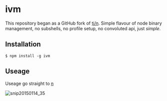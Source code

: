 # ivm

This repository began as a GitHub fork of [tj/n](https://github.com/tj/n).
Simple flavour of node binary management, no subshells, no profile setup, no convoluted api, just _simple_.


## Installation

    $ npm install -g ivm


## Useage
Useage go straight to [n](https://github.com/tj/n)

![snip20150114_35](https://cloud.githubusercontent.com/assets/1209159/5735628/e3b2e7ba-9c03-11e4-91df-e346a307a70d.png)


